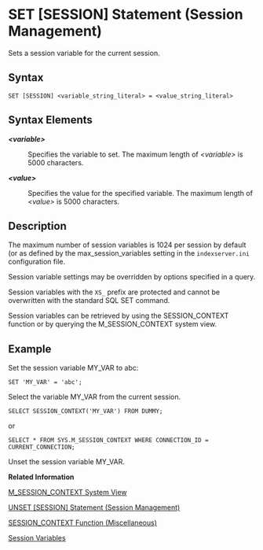 <!-- loio20fd82b675191014b22c8af08d0b319c -->

# SET \[SESSION\] Statement \(Session Management\)

Sets a session variable for the current session.



<a name="loio20fd82b675191014b22c8af08d0b319c__sql_set_session_1sql_set_session_syntax"/>

## Syntax

```
SET [SESSION] <variable_string_literal> = <value_string_literal>
```



<a name="loio20fd82b675191014b22c8af08d0b319c__sql_set_session_1sql_alter_system_alter_session_syntax_elements"/>

## Syntax Elements


<dl>
<dt><b>

*<variable\>*

</b></dt>
<dd>

Specifies the variable to set. The maximum length of *<variable\>* is 5000 characters.



</dd><dt><b>

*<value\>*

</b></dt>
<dd>

Specifies the value for the specified variable. The maximum length of *<value\>* is 5000 characters.



</dd>
</dl>



<a name="loio20fd82b675191014b22c8af08d0b319c__sql_set_session_1sql_set_session_description"/>

## Description

The maximum number of session variables is 1024 per session by default \(or as defined by the max\_session\_variables setting in the `indexserver.ini` configuration file.

Session variable settings may be overridden by options specified in a query.

Session variables with the `XS_` prefix are protected and cannot be overwritten with the standard SQL SET command.

Session variables can be retrieved by using the SESSION\_CONTEXT function or by querying the M\_SESSION\_CONTEXT system view.



<a name="loio20fd82b675191014b22c8af08d0b319c__sql_unset_session_1sql_set_session_examples"/>

## Example

Set the session variable MY\_VAR to abc:

```
SET 'MY_VAR' = 'abc';
```

Select the variable MY\_VAR from the current session.

```
SELECT SESSION_CONTEXT('MY_VAR') FROM DUMMY;
```

or

```
SELECT * FROM SYS.M_SESSION_CONTEXT WHERE CONNECTION_ID = CURRENT_CONNECTION;
```

Unset the session variable MY\_VAR.

**Related Information**  


[M\_SESSION\_CONTEXT System View](../../020-System-Views-Reference/022-Monitoring-Views/m-session-context-system-view-20c50b7.md "Displays the session variables set for each connection.")

[UNSET \[SESSION\] Statement \(Session Management\)](unset-session-statement-session-management-20fec78.md "Unsets a session variable for the current session.")

[SESSION\_CONTEXT Function \(Miscellaneous\)](../011-SQL-Functions/session-context-function-miscellaneous-20e74dc.md "Returns the value of the specified session variable assigned to the current user.")

[Session Variables](../session-variables-a16678c.md " 		 		 		 		 		 		 	")

